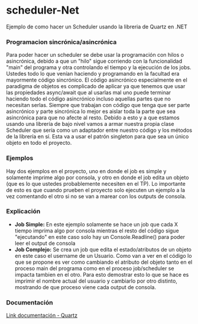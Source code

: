 # scheduler-Net
Ejemplo de como hacer un Scheduler usando la libreria de Quartz en .NET

### Programacion sincrónica/asincrónica
Para poder hacer un scheduler se debe usar la programación con hilos o asincrónica, debido a que un "hilo" sigue corriendo con la funcionalidad "main" del programa y otra controlando el tiempo y la ejecución de los jobs. Ustedes todo lo que venían haciendo y programando en la facultad era mayormente código sincrónico.
El código asincrónico especialmente en el paradigma de objetos es complicado de aplicar ya que tenemos que usar las propiedades async/await que al usarlas mal uno puede terminar haciendo todo el código asincrónico incluso aquellas partes que no necesitan serlas.
Siempre que trabajan con código que tenga que ser parte asincrónico y parte sincrónica lo mejor es aislar toda la parte que sea asincrónica para que no afecte al resto.
Debido a esto y a que estamos usando una librería de bajo nivel vamos a armar nuestra propia clase Scheduler que sería como un adaptador entre nuestro código y los métodos de la librería en sí. Esta va a usar el patrón singleton para que sea un único objeto en todo el proyecto.

### Ejemplos
Hay dos ejemplos en el proyecto, uno en donde el job es simple y solamente imprime algo por consola, y otro en donde el job edita un objeto (que es lo que ustedes probablemente necesiten en el TP).
Lo importante de esto es que cuando prueben el proyecto solo ejecuten un ejemplo a la vez comentando el otro si no se van a marear con los outputs de consola.

### Explicación
- **Job Simple:** En este ejemplo solamente se hace un job que cada X tiempo imprima algo por consola mientras el resto del código sigue  "ejecutando" en este caso solo hay un Console.Readline() para poder leer el output de consola
- **Job Complejo:** Se crea un job que edita el estado/atributos de un objeto en este caso el username de un Usuario. Como van a ver en el código lo que se propone es ver como cambiando el atributo del objeto tanto en el proceso main del programa como en el proceso job/scheduler se impacta tambien en el otro. Para esto demostrar esto lo que se hace es imprimir el nombre actual del usuario y cambiarlo por otro distinto, mostrando de que proceso viene cada output de consola.

### Documentación
[Link documentación - Quartz](https://www.quartz-scheduler.net/documentation/quartz-3.x/tutorial/index.html)




